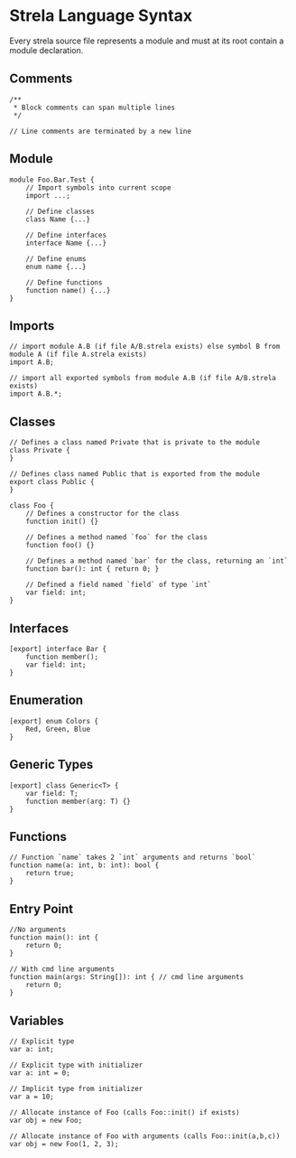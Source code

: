 # Strela Language Syntax

Every strela source file represents a module and must at its root contain a module declaration.

## Comments
```TS
/**
 * Block comments can span multiple lines
 */

// Line comments are terminated by a new line
```

## Module
```TS
module Foo.Bar.Test {
    // Import symbols into current scope
    import ...;

    // Define classes
    class Name {...}

    // Define interfaces
    interface Name {...}

    // Define enums
    enum name {...}

    // Define functions
    function name() {...}
}
```

## Imports
```TS
// import module A.B (if file A/B.strela exists) else symbol B from module A (if file A.strela exists)
import A.B;

// import all exported symbols from module A.B (if file A/B.strela exists)
import A.B.*;
```

## Classes
```TS
// Defines a class named Private that is private to the module
class Private {
}

// Defines class named Public that is exported from the module
export class Public {
}

class Foo {
    // Defines a constructor for the class
    function init() {}

    // Defines a method named `foo` for the class
    function foo() {}

    // Defines a method named `bar` for the class, returning an `int`
    function bar(): int { return 0; }

    // Defined a field named `field` of type `int`
    var field: int;
}
```

## Interfaces
```TS
[export] interface Bar {
    function member();
    var field: int;
}
```

## Enumeration
```TS
[export] enum Colors {
    Red, Green, Blue
}
```

## Generic Types
```TS
[export] class Generic<T> {
    var field: T;
    function member(arg: T) {}
}
```

## Functions
```TS
// Function `name` takes 2 `int` arguments and returns `bool`
function name(a: int, b: int): bool {
    return true;
}
```

## Entry Point
```TS
//No arguments
function main(): int {
    return 0;
}

// With cmd line arguments
function main(args: String[]): int { // cmd line arguments
    return 0;
}
```

## Variables
```TS
// Explicit type
var a: int;

// Explicit type with initializer
var a: int = 0;

// Implicit type from initializer
var a = 10;

// Allocate instance of Foo (calls Foo::init() if exists)
var obj = new Foo;

// Allocate instance of Foo with arguments (calls Foo::init(a,b,c))
var obj = new Foo(1, 2, 3);
```